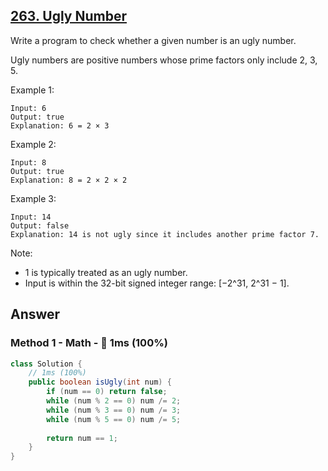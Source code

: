 ## [263. Ugly Number](https://leetcode.com/problems/ugly-number/)

Write a program to check whether a given number is an ugly number.

Ugly numbers are positive numbers whose prime factors only include 2, 3, 5.

Example 1:
```
Input: 6
Output: true
Explanation: 6 = 2 × 3
```
Example 2:
```
Input: 8
Output: true
Explanation: 8 = 2 × 2 × 2
```
Example 3:
```
Input: 14
Output: false 
Explanation: 14 is not ugly since it includes another prime factor 7.
```
Note:

- 1 is typically treated as an ugly number.
- Input is within the 32-bit signed integer range: [−2^31,  2^31 − 1].

## Answer
### Method 1 - Math - :rocket: 1ms (100%)
```java
class Solution {
    // 1ms (100%)
    public boolean isUgly(int num) {
        if (num == 0) return false;
        while (num % 2 == 0) num /= 2;
        while (num % 3 == 0) num /= 3;
        while (num % 5 == 0) num /= 5;
        
        return num == 1;
    }
}
```
